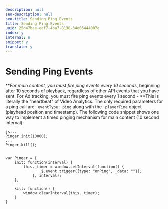 ```yaml
---
description: null
seo-description: null
seo-title: Sending Ping Events
title: Sending Ping Events
uuid: 25d47bee-eef7-4ba7-8138-34e05444087e
index: y
internal: n
snippet: y
translate: y
---
```


# Sending Ping Events


<a id="section_sml_4cy_lcb"></a>

***For main content, you must fire ping events every 10 seconds*, beginning after 10 seconds of playback, regardless of other API events that you have sent. For Ad tracking, you must fire ping events every 1 second - **This is literally the "heartbeat" of Video Analytics. The only required parameters for a ping call are ` eventType: ping` along with the ` playerTime` object (playhead position and timestamp). The following code snippet shows one way to implement a timed pinging mechanism for main content (10 second interval): 
```
js... 
Pinger.init(10000); 
... 
Pinger.kill(); 
 
 
var Pinger = { 
    init: function(interval) { 
        this._timer = window.setInterval(function() { 
                $.event.trigger({type: "onPing", _data: ""}); 
            }, interval); 
    }, 
     
    kill: function() { 
        window.clearInterval(this._timer); 
    } 
}
```

